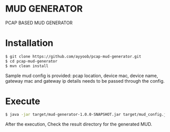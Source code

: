 # MUD GENERATOR
PCAP BASED MUD GENERATOR

# Installation

```sh
$ git clone https://github.com/ayyoob/pcap-mud-generator.git
$ cd pcap-mud-generator
$ mvn clean install
```
Sample mud config is provided:
    pcap location, device mac, device name, gateway mac and gateway ip details needs to be passed through the config.

# Execute

```sh
$ java -jar target/mud-generator-1.0.0-SNAPSHOT.jar target/mud_config.json 
```

After the execution, Check the result directory for the generated MUD.

